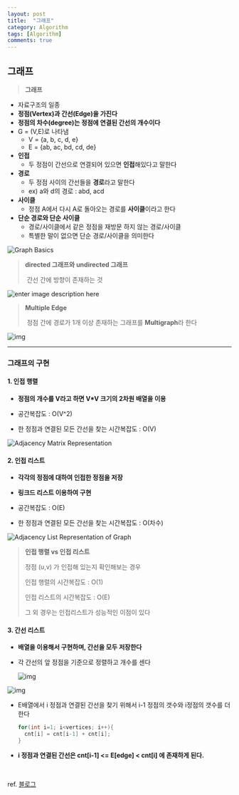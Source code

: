 ```yaml
---
layout: post
title:  "그래프" 
category: Algorithm
tags: [Algorithm]
comments: true
---
```




## 그래프



> **그래프**

- 자료구조의 일종
- **정점(Vertex)과 간선(Edge)을 가진다**
- **정점의 차수(degree)는 정점에 연결된 간선의 개수이다**
- G = (V,E)로 나타냄
  - V = {a, b, c, d, e}
  - E = {ab, ac, bd, cd, de}
- **인접**
  - 두 정점이 간선으로 연결되어 있으면 **인접**해있다고 말한다
- **경로**
  - 두 정점 사이의 간선들을 **경로**라고 말한다
  - ex) a와 d의 경로 : abd, acd
- **사이클**
  - 정점 A에서 다시 A로 돌아오는 경로를 **사이클**이라고 한다
- **단순 경로와 단순 사이클**
  - 경로/사이클에서 같은 정점을 재방문 하지 않는 경로/사이클
  - 특별한 말이 없으면 단순 경로/사이클을 의미한다

![Graph Basics](https://www.tutorialspoint.com/data_structures_algorithms/images/graph_basics.jpg)





> **directed 그래프와 undirected 그래프**
>
> ​	간선 간에 방향이 존재하는 것

![enter image description here](https://i.stack.imgur.com/5xkVt.png)



> **Multiple Edge**
>
> ​	정점 간에 경로가 1개 이상 존재하는 그래프를 **Multigraph**라 한다

![img](https://miro.medium.com/max/1536/1*gc_apWNe2s9lXzbvl_HTYg.png)



---



### 그래프의 구현



#### 1. 인접 행렬

- **정점의 개수를 V라고 하면 V*V 크기의 2차원 배열을 이용**

- 공간복잡도 : O(V^2)
- 한 정점과 연결된 모든 간선을 찾는 시간복잡도 : O(V)

![Adjacency Matrix Representation](https://media.geeksforgeeks.org/wp-content/uploads/adjacencymatrix.png)

#### 2. 인접 리스트

- **각각의 정점에 대하여 인접한 정점을 저장**
- **링크드 리스트 이용하여 구현**

- 공간복잡도 : O(E)
- 한 정점과 연결된 모든 간선을 찾는 시간복잡도 : O(차수)

![Adjacency List Representation of Graph](https://media.geeksforgeeks.org/wp-content/uploads/listadjacency.png)





> **인접 행렬 vs 인접 리스트**
>
> 정점 (u,v) 가 인접해 있는지 확인해보는 경우 
>
> 인접 행렬의 시간복잡도 : O(1)
>
> 인접 리스트의 시간복잡도 : O(E)
>
> 그 외 경우는 인접리스트가 성능적인 이점이 있다



####  3. 간선 리스트

- **배열을 이용해서 구현하며, 간선을 모두 저장한다**

- 각 간선의 앞 정점을 기준으로 정렬하고 개수를 센다

  ![img](https://t1.daumcdn.net/cfile/tistory/99CC644F5B963A4505)

![img](https://t1.daumcdn.net/cfile/tistory/9945E7445B96554108)

- E배열에서 i 정점과 연결된 간선을 찾기 위해서 i-1 정점의 갯수와 i정점의 갯수를 더한다

  ```java
  for(int i=1; i<vertices; i++){
  	cnt[i] = cnt[i-1] + cnt[i];  
  }
  ```

- **i 정점과 연결된 간선은 cnt[i-1] <= E[edge] < cnt[i] 에 존재하게 된다.**

<br>

 ref. <a href="https://livecoding.tistory.com/49"> 블로그 </a>

